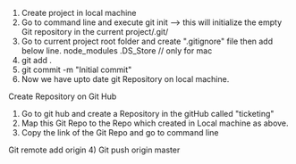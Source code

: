 1) Create project in local machine
2) Go to command line and execute  git init --> this will initialize the empty Git repository in the current project/.git/
3) Go to current project root folder and create ".gitignore" file then add below line.
node_modules
.DS_Store // only for mac
4) git add .
5) git commit -m "Initial commit"
6) Now we have upto date git Repository on local machine.

Create Repository on Git Hub

1) Go to git hub and create a Repository in the gitHub called "ticketing"
2) Map this Git Repo to the Repo which created in Local machine as above.
3) Copy the link of the Git Repo and go to command line

Git remote add origin <copied url of the git Repo>
4) Git push origin master
